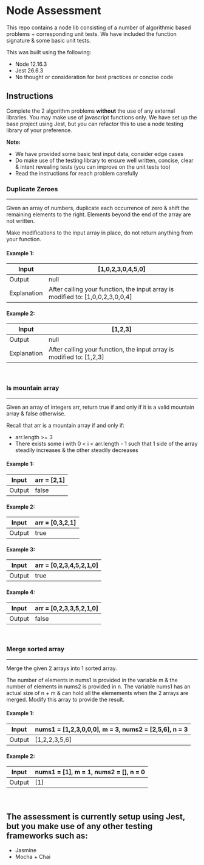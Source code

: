 # Node Assessment
This repo contains a node lib consisting of a number of algorithmic based problems + corresponding unit tests. We have 
included the function signature & some basic unit tests.

This was built using the following:
* Node 12.16.3
* Jest 26.6.3
* No thought or consideration for best practices or concise code

## Instructions
Complete the 2 algorithm problems **without** the use of any external libraries. You may make use of javascript functions 
only. We have set up the base project using Jest, but you can refactor this to use a node testing library of your preference.

__Note:__
* We have provided some basic test input data, consider edge cases
* Do make use of the testing library to ensure well written, concise, clear & intent revealing tests (you can improve on the unit tests too)
* Read the instructions for reach problem carefully

### **Duplicate Zeroes**
---------------------
Given an array of numbers, duplicate each occurrence of zero & shift the remaining elements to the right. Elements
beyond the end of the array are not written.

Make modifications to the input array in place, do not return anything from your function.

#### Example 1:
|Input|[1,0,2,3,0,4,5,0]|
|-----|------------------|
|Output|null|
|Explanation|After calling your function, the input array is modified to: [1,0,0,2,3,0,0,4]|

#### Example 2:
|Input|[1,2,3]|
|-----|-------|
|Output|null|
|Explanation|After calling your function, the input array is modified to: [1,2,3]|

<br />

### **Is mountain array**
---------------------
Given an array of integers arr, return true if and only if it is a valid mountain array & false otherwise.

Recall that arr is a mountain array if and only if:

* arr.length >= 3
* There exists some i with 0 < i < arr.length - 1 such that 1 side of the array steadily
increases & the other steadily decreases

#### Example 1:
|Input|arr = [2,1]|
|-----|-----------|
|Output|false|

#### Example 2:
|Input|arr = [0,3,2,1]|
|-----|-----------|
|Output|true|

#### Example 3:
|Input|arr = [0,2,3,4,5,2,1,0]|
|-----|-----------|
|Output|true|

#### Example 4:
|Input|arr = [0,2,3,3,5,2,1,0]|
|-----|-----------|
|Output|false|

<br />

### **Merge sorted array**
----------------------
Merge the given 2 arrays into 1 sorted array.

The number of elements in nums1 is provided in the variable m & the number of elements in nums2 is 
provided in n. The variable nums1 has an actual size of n + m & can hold all the elemements when
the 2 arrays are merged. Modify this array to provide the result.

#### Example 1:
|Input| nums1 = [1,2,3,0,0,0], m = 3, nums2 = [2,5,6], n = 3|
|-----|------------------|
|Output| [1,2,2,3,5,6]|

#### Example 2:
|Input|nums1 = [1], m = 1, nums2 = [], n = 0|
|-----|------------------|
|Output|[1]|
 
<br />

## The assessment is currently setup using Jest, but you make use of any other testing frameworks such as:
* Jasmine
* Mocha + Chai